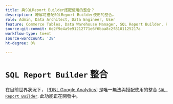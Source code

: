 ```yaml
---
title: 與SQLReport Builder搭配使用的整合？
description: 瞭解可搭配SQLReport Builder使用的整合。
role: Admin, Data Architect, Data Engineer, User
feature: Commerce Tables, Data Warehouse Manager, SQL Report Builder, Reports
source-git-commit: 6e2f9e4a9e91212771e6f6baa8c2f8101125217a
workflow-type: tm+mt
source-wordcount: '38'
ht-degree: 0%

---
```


# `SQL Report Builder` 整合

在目前世界狀況下， [[!DNL Google Analytics]](../importing-data/integrations/google-analytics.md) 是唯一無法與搭配使用的整合 [`SQL Report Builder`](../dev-reports/sql-rpt-bldr.md). 此功能正在開發中。
